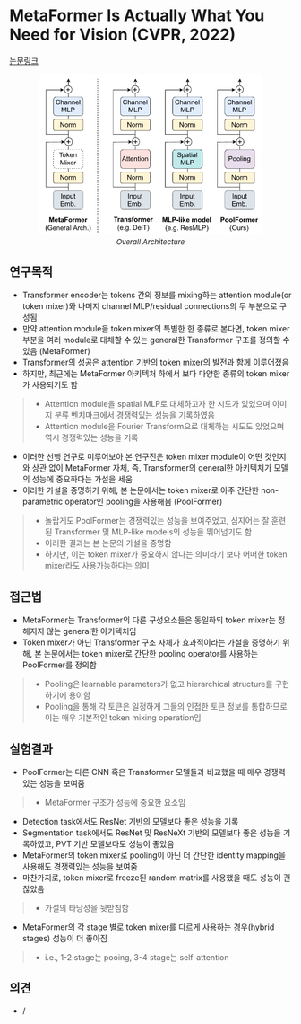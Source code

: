 # MetaFormer Is Actually What You Need for Vision (CVPR, 2022)

[논문링크](https://openaccess.thecvf.com/content/CVPR2022/html/Yu_MetaFormer_Is_Actually_What_You_Need_for_Vision_CVPR_2022_paper.html)

<p align="center">
    <img width="400" alt='fig1' src="./img/01_47_01.png?raw=true"></br>
    <em><font size=2>Overall Architecture</font></em>
</p>

## 연구목적
- Transformer encoder는 tokens 간의 정보를 mixing하는 attention module(or token mixer)와 나머지 channel MLP/residual connections의 두 부분으로 구성됨
- 만약 attention module을 token mixer의 특별한 한 종류로 본다면, token mixer 부분을 여러 module로 대체할 수 있는 general한 Transformer 구조를 정의할 수 있음 (MetaFormer)
- Transformer의 성공은 attention 기반의 token mixer의 발전과 함께 이루어졌음
- 하지만, 최근에는 MetaFormer 아키텍처 하에서 보다 다양한 종류의 token mixer가 사용되기도 함
> - Attention module을 spatial MLP로 대체하고자 한 시도가 있었으며 이미지 분류 벤치마크에서 경쟁력있는 성능을 기록하였음
> - Attention module을 Fourier Transform으로 대체하는 시도도 있었으며 역시 경쟁력있는 성능을 기록
- 이러한 선행 연구로 미루어보아 본 연구진은 token mixer module이 어떤 것인지와 상관 없이 MetaFormer 자체, 즉, Transformer의 general한 아키텍처가 모델의 성능에 중요하다는 가설을 세움
- 이러한 가설을 증명하기 위해, 본 논문에서는 token mixer로 아주 간단한 non-parametric operator인 pooling을 사용해봄 (PoolFormer)
> - 놀랍게도 PoolFormer는 경쟁력있는 성능을 보여주었고, 심지어는 잘 훈련된 Transformer 및 MLP-like models의 성능을 뛰어넘기도 함
> - 이러한 결과는 본 논문의 가설을 증명함
> - 하지만, 이는 token mixer가 중요하지 않다는 의미라기 보다 어떠한 token mixer라도 사용가능하다는 의미

## 접근법
- MetaFormer는 Transformer의 다른 구성요소들은 동일하되 token mixer는 정해지지 않는 general한 아키텍처임
- Token mixer가 아닌 Transformer 구조 자체가 효과적이라는 가설을 증명하기 위해, 본 논문에서는 token mixer로 간단한 pooling operator를 사용하는 PoolFormer를 정의함
> - Pooling은 learnable parameters가 없고 hierarchical structure를 구현하기에 용이함
> - Pooling을 통해 각 토큰은 일정하게 그들의 인접한 토큰 정보를 통합하므로 이는 매우 기본적인 token mixing operation임

## 실험결과
- PoolFormer는 다른 CNN 혹은 Transformer 모델들과 비교했을 때 매우 경쟁력있는 성능을 보여줌
> - MetaFormer 구조가 성능에 중요한 요소임
- Detection task에서도 ResNet 기반의 모델보다 좋은 성능을 기록
- Segmentation task에서도 ResNet 및 ResNeXt 기반의 모델보다 좋은 성능을 기록하였고, PVT 기반 모델보다도 성능이 좋았음
- MetaFormer의 token mixer로 pooling이 아닌 더 간단한 identity mapping을 사용해도 경쟁력있는 성능을 보여줌
- 마찬가지로, token mixer로 freeze된 random matrix를 사용했을 때도 성능이 괜찮았음
> - 가설의 타당성을 뒷받침함
- MetaFormer의 각 stage 별로 token mixer를 다르게 사용하는 경우(hybrid stages) 성능이 더 좋아짐
> - i.e., 1-2 stage는 pooing, 3-4 stage는 self-attention

## 의견
- /